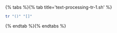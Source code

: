 {% tabs %}{% tab title='text-processing-tr-1.sh' %}

```sh
tr "()" "[]"
```

{% endtab %}{% endtabs %}
